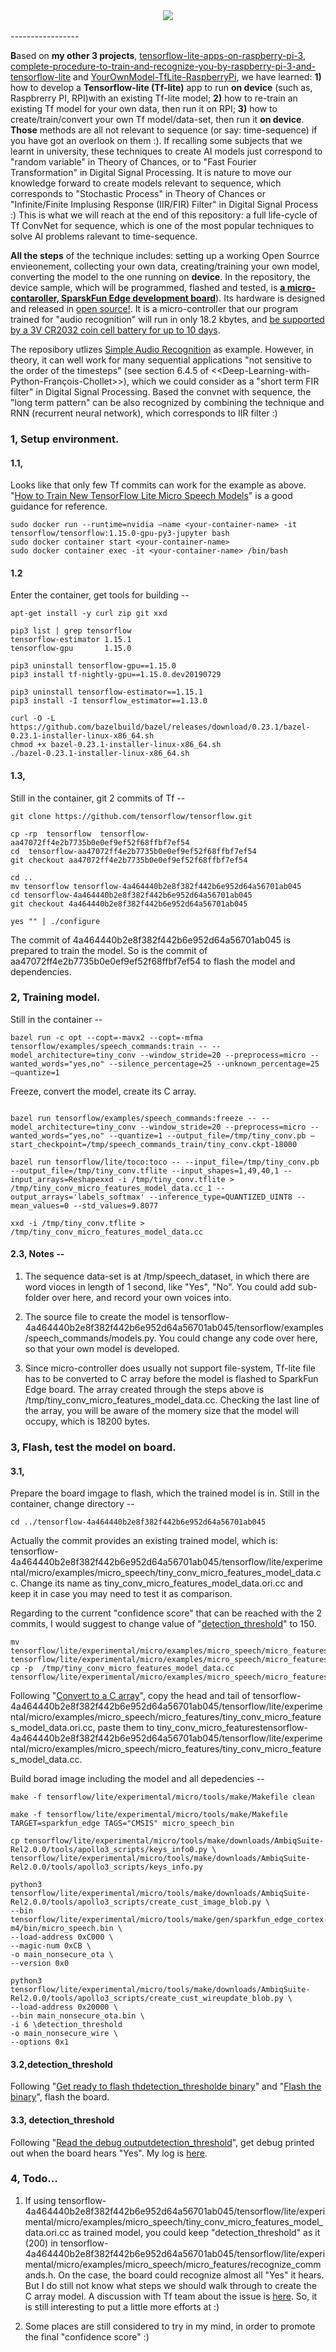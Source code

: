 <div align="center">
  <img src="https://www.tensorflow.org/images/tf_logo_transp.png"><br><br>
</div>
-----------------

**B**ased on  **my other 3 projects**, [tensorflow-lite-apps-on-raspberry-pi-3](https://github.com/huaxiaozhong1/tensorflow-lite-apps-on-raspberry-pi-3),  [complete-procedure-to-train-and-recognize-you-by-raspberry-pi-3-and-tensorflow-lite](https://github.com/huaxiaozhong1/complete-procedure-to-train-and-recognize-you-by-raspberry-pi-3-and-tensorflow-lite) and [YourOwnModel-TfLite-RaspberryPi](https://github.com/huaxiaozhong1/YourOwnModel-TfLite-RaspberryPi), we have learned: **1)** how to develop a **Tensorflow-lite (Tf-lite)** app to run  **on device** (such as, Raspbrerry PI, RPI)with an existing Tf-lite model; **2)** how to re-train an existing Tf model for your own data, then run it on RPI; **3)** how to create/train/convert your own Tf model/data-set, then run it **on device**.   
**Those** methods are all not relevant to sequence (or say: time-sequence) if you have got an overlook on them :). If recalling some subjects that we learnt in university, these techniques to create AI models just correspond to "random variable" in Theory of Chances, or to "Fast Fourier Transformation" in Digital Signal Processing. It is nature to move our knowledge forward to create models relevant to sequence, which corresponds to "Stochastic Process" in Theory of Chances or "Infinite/Finite Implusing Response (IIR/FIR) Filter" in Digital Signal Process :) This is what we will reach at the end of this repository: a full life-cycle of Tf ConvNet for sequence, which is one of the most popular techniques to solve AI problems ralevant to time-sequence. 

**All the steps** of the technique includes: setting up a working Open Sourrce envieonement, collecting your own data, creating/training your own model, converting the model to the one running on **device**. 
In the repository, the device sample, which will be programmed, flashed and tested, is **[a micro-contaroller, SparskFun Edge development board](https://codelabs.developers.google.com/codelabs/sparkfun-tensorflow/#0)**). Its hardware is designed and released in [open source!](https://github.com/sparkfun/SparkFun_Edge). It is a micro-controller that our program trained for "audio recognition" will run in only 18.2 kbytes, and [be supported by a 3V CR2032 coin cell battery for up to 10 days](https://www.sparkfun.com/products/15170).

The reposibory utlizes [Simple Audio Recognition](https://github.com/tensorflow/docs/blob/master/site/en/r1/tutorials/sequences/audio_recognition.md#simple-audio-recognition) as example. However, in theory, it can well work for many sequential applications "not sensitive to the order of the timesteps" (see section 6.4.5 of <<Deep-Learning-with-Python-François-Chollet>>), which we could consider as a "short term FIR filter" in Digital Signal Processing. 
Based the convnet with sequence, the "long term pattern" can be also recognized by combining the technique and RNN (recurrent neural network), which corresponds to IIR filter :)

### 1,  Setup environment.
#### 1.1, 
Looks like that only few Tf commits can work for the example as above. "[How to Train New TensorFlow Lite Micro Speech Models](https://www.digikey.com/en/maker/projects/how-to-train-new-tensorflow-lite-micro-speech-models/e9480d4a38264604a2bf0336ce11aa9e)" is a good guidance for reference. 
```
sudo docker run --runtime=nvidia –name <your-container-name> -it tensorflow/tensorflow:1.15.0-gpu-py3-jupyter bash
sudo docker container start <your-container-name>
sudo docker container exec -it <your-container-name> /bin/bash 
```
#### 1.2
Enter the container, get tools for building --
```
apt-get install -y curl zip git xxd

pip3 list | grep tensorflow
tensorflow-estimator 1.15.1             
tensorflow-gpu       1.15.0

pip3 uninstall tensorflow-gpu==1.15.0
pip3 install tf-nightly-gpu==1.15.0.dev20190729

pip3 uninstall tensorflow-estimator==1.15.1
pip3 install -I tensorflow_estimator==1.13.0

curl -O -L https://github.com/bazelbuild/bazel/releases/download/0.23.1/bazel-0.23.1-installer-linux-x86_64.sh
chmod +x bazel-0.23.1-installer-linux-x86_64.sh
./bazel-0.23.1-installer-linux-x86_64.sh 
```

#### 1.3,
Still in the container, git 2 commits of Tf --
```
git clone https://github.com/tensorflow/tensorflow.git

cp -rp  tensorflow  tensorflow-aa47072ff4e2b7735b0e0ef9ef52f68ffbf7ef54
cd  tensorflow-aa47072ff4e2b7735b0e0ef9ef52f68ffbf7ef54
git checkout aa47072ff4e2b7735b0e0ef9ef52f68ffbf7ef54

cd ..
mv tensorflow tensorflow-4a464440b2e8f382f442b6e952d64a56701ab045
cd tensorflow-4a464440b2e8f382f442b6e952d64a56701ab045
git checkout 4a464440b2e8f382f442b6e952d64a56701ab045

yes "" | ./configure

```
The commit of 4a464440b2e8f382f442b6e952d64a56701ab045 is prepared to train the model. 
So is the commit of aa47072ff4e2b7735b0e0ef9ef52f68ffbf7ef54  to flash the model and dependencies. 

### 2, Training model.

Still in the container --
```
bazel run -c opt --copt=-mavx2 --copt=-mfma tensorflow/examples/speech_commands:train -- --model_architecture=tiny_conv --window_stride=20 --preprocess=micro --wanted_words="yes,no" --silence_percentage=25 --unknown_percentage=25 –quantize=1
```
Freeze, convert the model, create its C array.
```

bazel run tensorflow/examples/speech_commands:freeze -- --model_architecture=tiny_conv --window_stride=20 --preprocess=micro --wanted_words="yes,no" --quantize=1 --output_file=/tmp/tiny_conv.pb –start_checkpoint=/tmp/speech_commands_train/tiny_conv.ckpt-18000

bazel run tensorflow/lite/toco:toco -- --input_file=/tmp/tiny_conv.pb --output_file=/tmp/tiny_conv.tflite --input_shapes=1,49,40,1 --input_arrays=Reshapexxd -i /tmp/tiny_conv.tflite > /tmp/tiny_conv_micro_features_model_data.cc_1 --output_arrays='labels_softmax' --inference_type=QUANTIZED_UINT8 --mean_values=0 --std_values=9.8077

xxd -i /tmp/tiny_conv.tflite > /tmp/tiny_conv_micro_features_model_data.cc
```
#### 2.3, Notes --
1) The sequence data-set is at /tmp/speech_dataset, in which there are word vioces in length of 1 second, like "Yes", "No". You could add sub-folder over here, and record your own voices into.

2) The source file to create the model is tensorflow-4a464440b2e8f382f442b6e952d64a56701ab045/tensorflow/examples/speech_commands/models.py. You could change any code over here, so that your own model is developed. 

3) Since micro-controller does usually not support file-system, Tf-lite file has to be converted to C array before the model is flashed to SparkFun Edge board. The array created through the steps above is /tmp/tiny_conv_micro_features_model_data.cc. Checking the last line of the array, you will be aware of the momery size that the model will occupy, which is 18200 bytes.

### 3, Flash, test the model on board.
#### 3.1,
Prepare the board imgage to flash, which the trained model is in.
Still in the container, change directory --
```
cd ../tensorflow-4a464440b2e8f382f442b6e952d64a56701ab045
```
Actually the commit provides an existing trained model, which is: tensorflow-4a464440b2e8f382f442b6e952d64a56701ab045/tensorflow/lite/experimental/micro/examples/micro_speech/tiny_conv_micro_features_model_data.cc. Change its name as tiny_conv_micro_features_model_data.ori.cc and keep it in case you may need to test it as comparison.

Regarding to the current "confidence score" that can be reached with the 2 commits, I would suggest to change value of "[detection_threshold](tensorflow-4a464440b2e8f382f442b6e952d64a56701ab045/tensorflow/lite/experimental/micro/examples/micro_speech/micro_features/recognize_commands.h)" to 150.
```
mv tensorflow/lite/experimental/micro/examples/micro_speech/micro_features/tiny_conv_micro_features_model_data.cc 
tensorflow/lite/experimental/micro/examples/micro_speech/micro_features/tiny_conv_micro_features_model_data.ori.cc
cp -p  /tmp/tiny_conv_micro_features_model_data.cc tensorflow/lite/experimental/micro/examples/micro_speech/micro_features
```
Following "[Convert to a C array](https://www.tensorflow.org/lite/microcontrollers/build_convert#convert_to_a_c_array)", copy the head and tail of tensorflow-4a464440b2e8f382f442b6e952d64a56701ab045/tensorflow/lite/experimental/micro/examples/micro_speech/micro_features/tiny_conv_micro_features_model_data.ori.cc, paste them to tiny_conv_micro_featurestensorflow-4a464440b2e8f382f442b6e952d64a56701ab045/tensorflow/lite/experimental/micro/examples/micro_speech/micro_features/tiny_conv_micro_features_model_data.cc.

Build borad image including the model and all depedencies --
```
make -f tensorflow/lite/experimental/micro/tools/make/Makefile clean

make -f tensorflow/lite/experimental/micro/tools/make/Makefile TARGET=sparkfun_edge TAGS="CMSIS" micro_speech_bin

cp tensorflow/lite/experimental/micro/tools/make/downloads/AmbiqSuite-Rel2.0.0/tools/apollo3_scripts/keys_info0.py \
tensorflow/lite/experimental/micro/tools/make/downloads/AmbiqSuite-Rel2.0.0/tools/apollo3_scripts/keys_info.py

python3 tensorflow/lite/experimental/micro/tools/make/downloads/AmbiqSuite-Rel2.0.0/tools/apollo3_scripts/create_cust_image_blob.py \
--bin tensorflow/lite/experimental/micro/tools/make/gen/sparkfun_edge_cortex-m4/bin/micro_speech.bin \
--load-address 0xC000 \
--magic-num 0xCB \
-o main_nonsecure_ota \
--version 0x0

python3 tensorflow/lite/experimental/micro/tools/make/downloads/AmbiqSuite-Rel2.0.0/tools/apollo3_scripts/create_cust_wireupdate_blob.py \
--load-address 0x20000 \
--bin main_nonsecure_ota.bin \
-i 6 \detection_threshold
-o main_nonsecure_wire \
--options 0x1
```

#### 3.2,detection_threshold
Following "[Get ready to flash thdetection_thresholde binary](https://codelabs.developers.google.com/codetection_thresholddelabs/sparkfun-tensorflow/#4)" and "[Flash the binary](httpdetection_thresholds://codelabs.developers.google.com/codetection_thresholddelabs/sparkfun-tensorflow/#5)", flash the board.

#### 3.3, detection_threshold
Following "[Read the debug outputdetection_threshold](https://codelabs.developers.google.com/codelabs/sparkfun-tensorflow/#8)", get debug printed out when the board hears "Yes". My log is [here](model-trained-by-the-commits.png).

### 4, Todo...
1) If using tensorflow-4a464440b2e8f382f442b6e952d64a56701ab045/tensorflow/lite/experimental/micro/examples/micro_speech/tiny_conv_micro_features_model_data.ori.cc as trained model, you could keep "detection_threshold" as it (200) in tensorflow-4a464440b2e8f382f442b6e952d64a56701ab045/tensorflow/lite/experimental/micro/examples/micro_speech/micro_features/recognize_commands.h. On the case, the board could recognize almost all "Yes" it hears.
But I do still not know what steps we should walk through to create the C array model. A discussion with Tf team about the issue is [here](https://github.com/tensorflow/tensorflow/issues/33778). So, it is still interesting to put a little more efforts at :)

2) Some places are still considered to try in my mind, in order to promote the final "confidence score" :)




